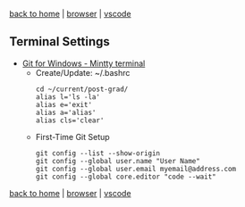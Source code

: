 [back to home](https://www.github.com/JeffACate/dev-settings#development-environment) |
[browser](https://www.github.com/JeffACate/dev-settings/blob/master/browser.md#browser-settings) |
[vscode](https://www.github.com/JeffACate/dev-settings/blob/master/vscode.md#vs-code-settings)

## Terminal Settings
* [Git for Windows - Mintty terminal](https://gitforwindows.org/)
    * Create/Update: ~/.bashrc
        ```
        cd ~/current/post-grad/
        alias l='ls -la'
        alias e='exit'
        alias a='alias'
        alias cls='clear'
        ```
    * First-Time Git Setup
        ```
        git config --list --show-origin
        git config --global user.name "User Name"
        git config --global user.email myemail@address.com
        git config --global core.editor "code --wait"
        ```

[back to home](https://www.github.com/JeffACate/dev-settings#development-environment) |
[browser](https://www.github.com/JeffACate/dev-settings/blob/master/browser.md#browser-settings) |
[vscode](https://www.github.com/JeffACate/dev-settings/blob/master/vscode.md#vs-code-settings)